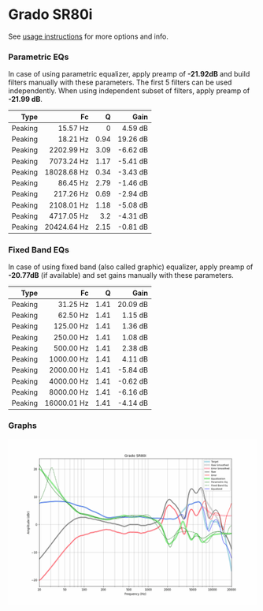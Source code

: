 # Grado SR80i
See [usage instructions](https://github.com/jaakkopasanen/AutoEq#usage) for more options and info.

### Parametric EQs
In case of using parametric equalizer, apply preamp of **-21.92dB** and build filters manually
with these parameters. The first 5 filters can be used independently.
When using independent subset of filters, apply preamp of **-21.99 dB**.

| Type    | Fc          |    Q | Gain     |
|--------:|------------:|-----:|---------:|
| Peaking | 15.57 Hz    | 0    | 4.59 dB  |
| Peaking | 18.21 Hz    | 0.94 | 19.26 dB |
| Peaking | 2202.99 Hz  | 3.09 | -6.62 dB |
| Peaking | 7073.24 Hz  | 1.17 | -5.41 dB |
| Peaking | 18028.68 Hz | 0.34 | -3.43 dB |
| Peaking | 86.45 Hz    | 2.79 | -1.46 dB |
| Peaking | 217.26 Hz   | 0.69 | -2.94 dB |
| Peaking | 2108.01 Hz  | 1.18 | -5.08 dB |
| Peaking | 4717.05 Hz  | 3.2  | -4.31 dB |
| Peaking | 20424.64 Hz | 2.15 | -0.81 dB |

### Fixed Band EQs
In case of using fixed band (also called graphic) equalizer, apply preamp of **-20.77dB**
(if available) and set gains manually with these parameters.

| Type    | Fc          |    Q | Gain     |
|--------:|------------:|-----:|---------:|
| Peaking | 31.25 Hz    | 1.41 | 20.09 dB |
| Peaking | 62.50 Hz    | 1.41 | 1.15 dB  |
| Peaking | 125.00 Hz   | 1.41 | 1.36 dB  |
| Peaking | 250.00 Hz   | 1.41 | 1.08 dB  |
| Peaking | 500.00 Hz   | 1.41 | 2.38 dB  |
| Peaking | 1000.00 Hz  | 1.41 | 4.11 dB  |
| Peaking | 2000.00 Hz  | 1.41 | -5.84 dB |
| Peaking | 4000.00 Hz  | 1.41 | -0.62 dB |
| Peaking | 8000.00 Hz  | 1.41 | -6.16 dB |
| Peaking | 16000.01 Hz | 1.41 | -4.14 dB |

### Graphs
![](./Grado%20SR80i.png)